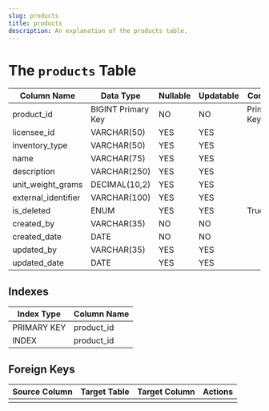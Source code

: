 ```yaml
---
slug: products
title: products
description: An explanation of the products table.
---
```


# The `products` Table

| Column Name         | Data Type           | Nullable | Updatable | Comment     |
|---------------------|---------------------|----------|-----------|-------------|
| product_id          |  BIGINT Primary Key | NO       | NO        | Primary Key |
| licensee_id         |  VARCHAR(50)        | YES      | YES       |             |
| inventory_type      |  VARCHAR(50)        | YES      | YES       |             |
| name                |  VARCHAR(75)        | YES      | YES       |             |
| description         |  VARCHAR(250)       | YES      | YES       |             |
| unit_weight_grams   |  DECIMAL(10,2)      | YES      | YES       |             |
| external_identifier |  VARCHAR(100)       | YES      | YES       |             |
| is_deleted          |  ENUM               | YES      | YES       | True,False  |
| created_by          |  VARCHAR(35)        | NO       | NO        |             |
| created_date        |  DATE               | NO       | NO        |             |
| updated_by          |  VARCHAR(35)        | YES      | YES       |             |
| updated_date        |  DATE               | YES      | YES       |             |

## Indexes

| Index Type  | Column Name |
|-------------|-------------|
| PRIMARY KEY | product_id  |
| INDEX       | product_id  |

## Foreign Keys

| Source Column | Target Table | Target Column | Actions |
|---------------|--------------|---------------|---------|
|               |              |               |         |